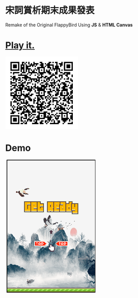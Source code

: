 # 宋詞賞析期末成果發表
Remake of the Original FlappyBird Using **JS** &amp; **HTML Canvas** 
# [Play it.](https://ctzwhvjp.github.io/宋詞賞析期末成果發表/index.html)
![QR code](https://github.com/ctzwhvjp/ctzwhvjp.github.io/blob/6b3704befbdae1d27d69d6d1f9c268939ca40c28/%E5%AE%8B%E8%A9%9E%E8%B3%9E%E6%9E%90%E6%9C%9F%E6%9C%AB%E6%88%90%E6%9E%9C%E7%99%BC%E8%A1%A8/QR%20code.jpg)
# Demo
![Demo](https://github.com/ctzwhvjp/ctzwhvjp.github.io/blob/ebab61b9fd72b84a214c29c5f06b81c045f899c6/%E5%AE%8B%E8%A9%9E%E8%B3%9E%E6%9E%90%E6%9C%9F%E6%9C%AB%E6%88%90%E6%9E%9C%E7%99%BC%E8%A1%A8/demo.gif)

